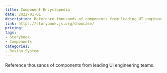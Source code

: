 ```yaml
---
title: Component Encyclopedia
date: 2022-01-01
description: Reference thousands of components from leading UI engineering teams.
link: https://storybook.js.org/showcase/
pricing:
tags: 
- Storybook
- Components
categories:
- Design System
---
```


Reference thousands of components from leading UI engineering teams.
